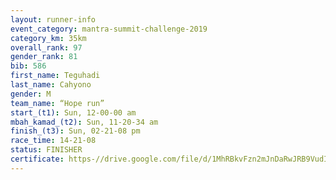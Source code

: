 ```yaml
---
layout: runner-info 
event_category: mantra-summit-challenge-2019 
category_km: 35km 
overall_rank: 97
gender_rank: 81
bib: 586
first_name: Teguhadi
last_name: Cahyono
gender: M
team_name: “Hope run”
start_(t1): Sun, 12-00-00 am
mbah_kamad_(t2): Sun, 11-20-34 am
finish_(t3): Sun, 02-21-08 pm
race_time: 14-21-08
status: FINISHER
certificate: https-//drive.google.com/file/d/1MhRBkvFzn2mJnDaRwJRB9VudIG-MbHjr/view?usp=sharing
---
```

